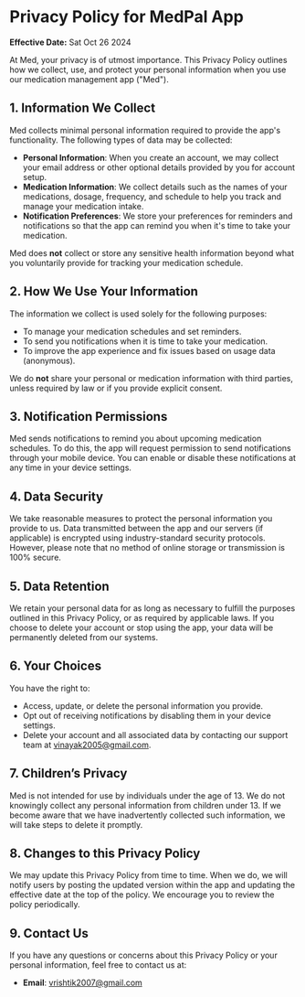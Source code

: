 # Privacy Policy for MedPal App

**Effective Date:**  Sat Oct 26 2024

At Med, your privacy is of utmost importance. This Privacy Policy outlines how we collect, use, and protect your personal information when you use our medication management app ("Med").

## 1. Information We Collect
Med collects minimal personal information required to provide the app's functionality. The following types of data may be collected:

- **Personal Information**: When you create an account, we may collect your email address or other optional details provided by you for account setup.
- **Medication Information**: We collect details such as the names of your medications, dosage, frequency, and schedule to help you track and manage your medication intake.
- **Notification Preferences**: We store your preferences for reminders and notifications so that the app can remind you when it's time to take your medication.

Med does **not** collect or store any sensitive health information beyond what you voluntarily provide for tracking your medication schedule.

## 2. How We Use Your Information
The information we collect is used solely for the following purposes:

- To manage your medication schedules and set reminders.
- To send you notifications when it is time to take your medication.
- To improve the app experience and fix issues based on usage data (anonymous).

We do **not** share your personal or medication information with third parties, unless required by law or if you provide explicit consent.

## 3. Notification Permissions
Med sends notifications to remind you about upcoming medication schedules. To do this, the app will request permission to send notifications through your mobile device. You can enable or disable these notifications at any time in your device settings.

## 4. Data Security
We take reasonable measures to protect the personal information you provide to us. Data transmitted between the app and our servers (if applicable) is encrypted using industry-standard security protocols. However, please note that no method of online storage or transmission is 100% secure.

## 5. Data Retention
We retain your personal data for as long as necessary to fulfill the purposes outlined in this Privacy Policy, or as required by applicable laws. If you choose to delete your account or stop using the app, your data will be permanently deleted from our systems.

## 6. Your Choices
You have the right to:

- Access, update, or delete the personal information you provide.
- Opt out of receiving notifications by disabling them in your device settings.
- Delete your account and all associated data by contacting our support team at vinayak2005@gmail.com.

## 7. Children’s Privacy
Med is not intended for use by individuals under the age of 13. We do not knowingly collect any personal information from children under 13. If we become aware that we have inadvertently collected such information, we will take steps to delete it promptly.

## 8. Changes to this Privacy Policy
We may update this Privacy Policy from time to time. When we do, we will notify users by posting the updated version within the app and updating the effective date at the top of the policy. We encourage you to review the policy periodically.

## 9. Contact Us
If you have any questions or concerns about this Privacy Policy or your personal information, feel free to contact us at:

- **Email**: vrishtik2007@gmail.com
